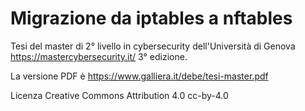 # Migrazione da iptables a nftables

Tesi del master di 2° livello in cybersecurity dell'Università di Genova
https://mastercybersecurity.it/ 3° edizione.

La versione PDF è https://www.galliera.it/debe/tesi-master.pdf

Licenza Creative Commons Attribution 4.0 cc-by-4.0
